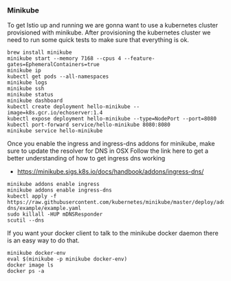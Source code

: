 ### Minikube

To get Istio up and running we are gonna want to use a kubernetes cluster provisioned with minikube.
After provisioning the kubernetes cluster we need to run some quick tests to make sure that everything is ok.

```
brew install minikube
minikube start --memory 7168 --cpus 4 --feature-gates=EphemeralContainers=true
minikube ip
kubectl get pods --all-namespaces
minikube logs
minikube ssh
minikube status
minikube dashboard
kubectl create deployment hello-minikube --image=k8s.gcr.io/echoserver:1.4
kubectl expose deployment hello-minikube --type=NodePort --port=8080
kubectl port-forward service/hello-minikube 8080:8080
minikube service hello-minikube
```

Once you enable the ingress and ingress-dns addons for minikube, make sure to update the resolver for DNS in OSX
Follow the link here to get a better understanding of how to get ingress dns working
  - https://minikube.sigs.k8s.io/docs/handbook/addons/ingress-dns/
```
minikube addons enable ingress
minikube addons enable ingress-dns
kubectl apply -f https://raw.githubusercontent.com/kubernetes/minikube/master/deploy/addons/ingress-dns/example/example.yaml
sudo killall -HUP mDNSResponder
scutil --dns
```

If you want your docker client to talk to the minikube docker daemon there is an easy way to do that.
```
minikube docker-env
eval $(minikube -p minikube docker-env)
docker image ls
docker ps -a
```
